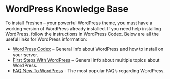 # WordPress Knowledge Base

To install Freshen – your powerful WordPress theme, you must have a working version of WordPress already installed. If you need help installing WordPress, follow the instructions in WordPress Codex. Below are all the useful links for WordPress information:

- [WordPress Codex](https://wordpress.org/support/article/how-to-install-wordpress/) – General info about WordPress and how to install on your server.
- [First Steps With WordPress](https://wordpress.org/support/article/first-steps-with-wordpress/) – General info about multiple topics about WordPress.
- [FAQ New To WordPress](https://codex.wordpress.org/FAQ_New_To_WordPress) - The most popular FAQ’s regarding WordPress.
